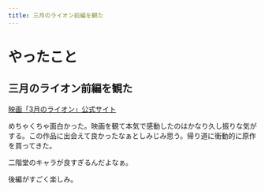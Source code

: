 ```yaml
---
title: 三月のライオン前編を観た
---
```


<script async src="//cdn.embedly.com/widgets/platform.js"></script>

# やったこと

## 三月のライオン前編を観た

<a class="embedly-card" href="http://www.3lion-movie.com/index.php">映画「3月のライオン」公式サイト</a>

めちゃくちゃ面白かった。映画を観て本気で感動したのはかなり久し振りな気がする。この作品に出会えて良かったなぁとしみじみ思う。帰り道に衝動的に原作を買ってきた。

二階堂のキャラが良すぎるんだよなぁ。

後編がすごく楽しみ。
